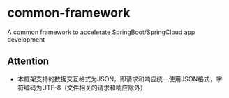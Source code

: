 # common-framework

A common framework to accelerate SpringBoot/SpringCloud app development

## Attention

* 本框架支持的数据交互格式为JSON，即请求和响应统一使用JSON格式，字符编码为UTF-8（文件相关的请求和响应除外）
